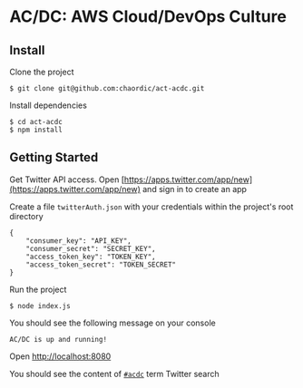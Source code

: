 # AC/DC: AWS Cloud/DevOps Culture

## Install

Clone the project

    $ git clone git@github.com:chaordic/act-acdc.git

Install dependencies

    $ cd act-acdc
    $ npm install

## Getting Started

Get Twitter API access. Open [https://apps.twitter.com/app/new](https://apps.twitter.com/app/new) and sign in to create an app

Create a file `twitterAuth.json` with your credentials within the project's root directory

    {
        "consumer_key": "API_KEY",
        "consumer_secret": "SECRET_KEY",
        "access_token_key": "TOKEN_KEY",
        "access_token_secret": "TOKEN_SECRET"
    }

Run the project

    $ node index.js

You should see the following message on your console

    AC/DC is up and running!

Open [http://localhost:8080](http://localhost:8080)

You should see the content of [`#acdc`](https://twitter.com/search?q=%23acdc) term Twitter search
